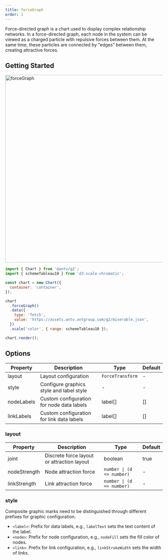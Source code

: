 ```yaml
---
title: forceGraph
order: 1
---
```


Force-directed graph is a chart used to display complex relationship networks. In a force-directed graph, each node in the system can be viewed as a charged particle with repulsive forces between them. At the same time, these particles are connected by "edges" between them, creating attractive forces.

## Getting Started

<img alt="forceGraph" src="https://mdn.alipayobjects.com/huamei_qa8qxu/afts/img/A*nbN4TYyfq70AAAAAAAAAAAAADmJ7AQ/original
" width="600" />

```js
import { Chart } from '@antv/g2';
import { schemeTableau10 } from 'd3-scale-chromatic';

const chart = new Chart({
  container: 'container',
});

chart
  .forceGraph()
  .data({
    type: 'fetch',
    value: 'https://assets.antv.antgroup.com/g2/miserable.json',
  })
  .scale('color', { range: schemeTableau10 });

chart.render();
```

## Options

| Property   | Description                             | Type             | Default |
| ---------- | --------------------------------------- | ---------------- | ------- |
| layout     | Layout configuration                    | `ForceTransform` | -       |
| style      | Configure graphics style and label style | -                | -       |
| nodeLabels | Custom configuration for node data labels | label[]          | []      |
| linkLabels | Custom configuration for link data labels | label[]          | []      |

### layout

| Property     | Description                        | Type                      | Default |
| ------------ | ---------------------------------- | ------------------------- | ------- |
| joint        | Discrete force layout or attraction layout | boolean                   | true    |
| nodeStrength | Node attraction force              | `number \| (d => number)` | -       |
| linkStrength | Link attraction force              | `number \| (d => number)` | -       |

### style

Composite graphic marks need to be distinguished through different prefixes for graphic configuration.

- `<label>`: Prefix for data labels, e.g., `labelText` sets the text content of the label.
- `<node>`: Prefix for node configuration, e.g., `nodeFill` sets the fill color of nodes.
- `<link>`: Prefix for link configuration, e.g., `linkStrokeWidth` sets the width of links.
